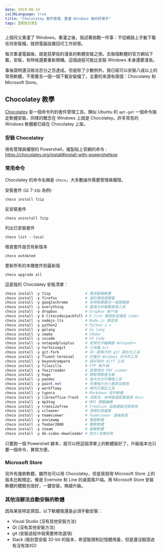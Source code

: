 ```yaml
---
date: 2019-08-14
isCJKLanguage: true
title: "Chocolatey 套件管理，重灌 Windows 後的好幫手"
tags: [開發日常]
---
```


上個月又重灌了 Windows。重灌之後，我試著挑戰一件事：不從網路上手動下載任何安裝檔，就把電腦設置回可工作狀態。

每次重灌電腦後，就是惡夢般的漫長的軟體安裝之旅。去每個軟體的官方網站下載，安裝，有時候還要重新開機。這個過程可能比安裝 Windows 本身還要漫長。

事後證明還沒辦法百分之百達成。但是除了少數例外，我已經可以安裝八成以上的常用軟體，不需要去一個一個下載安裝檔了。主要的來源有兩個：Chocolatey 和 Microsoft Store。

## Chocolatey 教學

[Chocolatey][choco] 是一個命令列的套件管理工具。類似 Ubuntu 的 `apt-get` 一個命令搞定軟體安裝，同樣的概念在 Windows 上就是 Chocolatey。許多常見的 Windows 軟體都已經在 Chocolatey 上架。

[choco]: https://chocolatey.org/ "Chocolatey Official Website"

### 安裝 Chocolatey

用有管理員權限的 Powershell，複製貼上官網的命令 :<br/>
<https://chocolatey.org/install#install-with-powershellexe>

### 常用命令

Chocolatey 的命令名稱是 `choco`，大多數操作需要管理員權限。

安裝套件 (以 7-zip 為例)
```
choco install 7zip
```

反安裝套件
```
choco uninstall 7zip
```

列出已安裝套件
```
choco list --local
```

檢查套件是否有新版本
```
choco outdated
```

更新所有的本機套件到最新版
```
choco upgrade all
```

這是我的 Chocolatey 安裝清單：
```powershell
choco install -y 7zip                # 萬用壓縮軟體
choco install -y firefox             # 我的慣用瀏覽器
choco install -y googlechrome        # 有時候需要另一個瀏覽器
choco install -y everything          # 最強大的檔案搜尋工具
choco install -y dropbox             # Dropbox 客戶端
choco install -y k-litecodecpackfull # K-lite 萬用影音播放 codec
choco install -y nodejs-lts          # Node.js 穩定版
choco install -y python2             # Python 2.x
choco install -y golang              # Go lang
choco install -y cmake               # CMake
choco install -y vscode              # VS Code
choco install -y notepadplusplus     # 老牌文字編輯器 Notepad++
choco install -y tortoisegit         # 小烏龜 Git
choco install -y git-fork            # 另一款輕巧的 git 圖形化工具
choco install -y fluent-terminal     # 好看的 Windows 命令列工具
choco install -y beyondcompare       # 超好用的 diff 工具
choco install -y filezilla           # FTP 客戶端
choco install -y foxitreader         # 我慣用的 PDF viewer
choco install -y hugo                # 靜態博客產生器
choco install -y pandoc              # 強大的文件轉換工具
choco install -y paint.net           # 免費強大的小畫家加強版
choco install -y workflowy           # 條列式筆記工具
choco install -y typora              # Markdown 寫作軟體
choco install -y libreoffice-fresh   # 沒辦法，有時候還是要處理.docx
choco install -y mp3tag              # MP3 標籤編輯
choco install -y treesizefree        # TreeSize 追蹤硬碟空間使用
choco install -y ccleaner            # 清理垃圾檔案
choco install -y teamviewer          # Teamviewer 遠端桌面
choco install -y xnviewmp            # 看圖軟體
choco install -y foobar2000          # 聽歌軟體
choco install -y steam               # 娛樂軟體
choco install -y 4k-video-downloader # 影片/音樂抓取
```

只要跑一個 Powershell 腳本，就可以把這個清單上的軟體裝好了，升級版本也只要一個命令，異常方便。

### Microsoft Store

另外有幾款軟體，雖然也可以用 Chocolatey，但是我發現 Microsoft Store 上的版本比較穩定。像是 Evernote 和 Line 的桌面客戶端。用 Microsoft Store 安裝軟體的體驗也很好，一鍵安裝，無縫升級。

### 其他沒辦法自動安裝的軟體

因為某些特定原因，以下軟體我還是必須手動安裝：

- Visual Studio (沒有其他安裝方法)
- Qt (沒有其他安裝方法)
- git (安裝過程中我需要修改選項)
- Slack (我刻意安裝 32-bit 的版本，希望能限制記憶體用量，但是還沒驗證過有沒有效XD)
